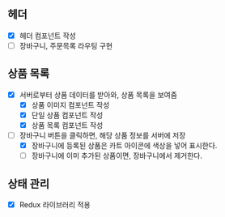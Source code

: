 ## 헤더

- [x] 헤더 컴포넌트 작성
- [ ] 장바구니, 주문목록 라우팅 구현

## 상품 목록

- [x] 서버로부터 상품 데이터를 받아와, 상품 목록을 보여줌
  - [x] 상품 이미지 컴포넌트 작성
  - [x] 단일 상품 컴포넌트 작성
  - [x] 상품 목록 컴포넌트 작성
- [ ] 장바구니 버튼을 클릭하면, 해당 상품 정보를 서버에 저장
  - [x] 장바구니에 등록된 상품은 카트 아이콘에 색상을 넣어 표시한다.
  - [ ] 장바구니에 이미 추가된 상품이면, 장바구니에서 제거한다.

## 상태 관리

- [x] Redux 라이브러리 적용
